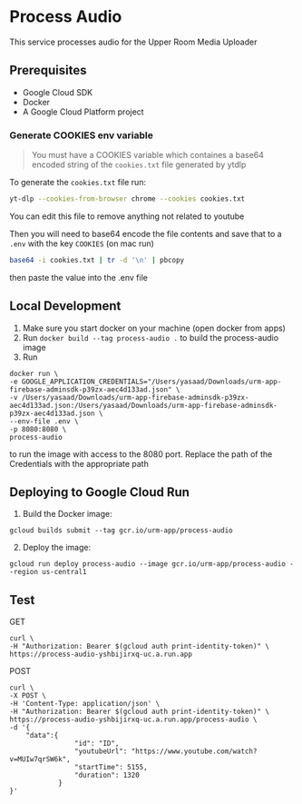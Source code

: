 # Process Audio

This service processes audio for the Upper Room Media Uploader

## Prerequisites

- Google Cloud SDK
- Docker
- A Google Cloud Platform project

### Generate COOKIES env variable

> You must have a COOKIES variable which containes a base64 encoded string of the `cookies.txt` file generated by ytdlp

To generate the `cookies.txt` file run:

```bash
yt-dlp --cookies-from-browser chrome --cookies cookies.txt
```

You can edit this file to remove anything not related to youtube

Then you will need to base64 encode the file contents and save that to a `.env` with the key `COOKIES`
(on mac run)

```bash
base64 -i cookies.txt | tr -d '\n' | pbcopy
```

then paste the value into the .env file

## Local Development

1. Make sure you start docker on your machine (open docker from apps)
2. Run `docker build --tag process-audio .` to build the process-audio image
3. Run

```
docker run \
-e GOOGLE_APPLICATION_CREDENTIALS="/Users/yasaad/Downloads/urm-app-firebase-adminsdk-p39zx-aec4d133ad.json" \
-v /Users/yasaad/Downloads/urm-app-firebase-adminsdk-p39zx-aec4d133ad.json:/Users/yasaad/Downloads/urm-app-firebase-adminsdk-p39zx-aec4d133ad.json \
--env-file .env \
-p 8080:8080 \
process-audio
```

to run the image with access to the 8080 port. Replace the path of the Credentials with the appropriate path

## Deploying to Google Cloud Run

1. Build the Docker image:

```
gcloud builds submit --tag gcr.io/urm-app/process-audio
```

2. Deploy the image:

```
gcloud run deploy process-audio --image gcr.io/urm-app/process-audio --region us-central1
```

## Test

GET

```
curl \
-H "Authorization: Bearer $(gcloud auth print-identity-token)" \
https://process-audio-yshbijirxq-uc.a.run.app
```

POST

```
curl \
-X POST \
-H 'Content-Type: application/json' \
-H "Authorization: Bearer $(gcloud auth print-identity-token)" \
https://process-audio-yshbijirxq-uc.a.run.app/process-audio \
-d '{
    "data":{
                "id": "ID",
                "youtubeUrl": "https://www.youtube.com/watch?v=MUIw7qrSW6k",
                "startTime": 5155,
                "duration": 1320
            }
}'
```
